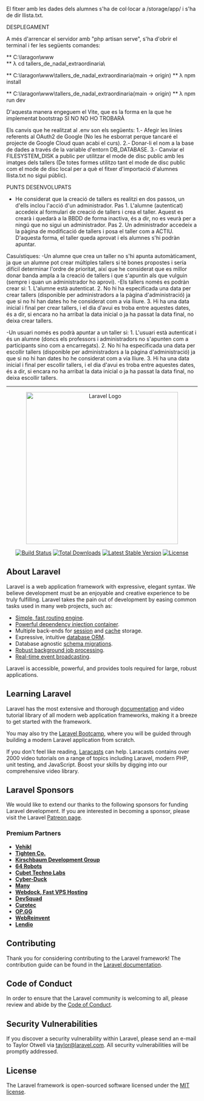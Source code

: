 El fitxer amb les dades dels alumnes s'ha de col·locar a /storage/app/ i s'ha de dir llista.txt.

DESPLEGAMENT

A més d'arrencar el servidor amb "php artisan serve", s'ha d'obrir el terminal i fer les següents comandes:

** C:\laragon\www\
** λ cd tallers_de_nadal_extraordinaria\

** C:\laragon\www\tallers_de_nadal_extraordinaria(main -> origin) 
** λ npm install

** C:\laragon\www\tallers_de_nadal_extraordinaria(main -> origin) 
** λ npm run dev

D'aquesta manera engeguem el Vite, que es la forma en la que he implementat bootstrap SI NO NO HO TROBARÀ

Els canvis que he realitzat al .env son els següents:
1.- Afegir les línies referents al OAuth2 de Google (No les he esborrat perque tancaré el projecte de Google Cloud quan acabi el curs).
2.- Donar-li el nom a la base de dades a través de la variable d'entorn DB_DATABASE.
3.- Canviar el FILESYSTEM_DISK a public per utilitzar el mode de disc public amb les imatges dels tallers (De totes formes utilitzo tant el mode de disc public com el mode de disc local per a què el fitxer d'importació d'alumnes llista.txt no sigui públic).

PUNTS DESENVOLUPATS

* He considerat que la creació de tallers es realitzi en dos passos, un d'ells inclou l'acció d'un administrador. 
Pas 1. L'alumne (autenticat) accedeix al formulari de creació de tallers i crea el taller. Aquest es crearà i quedarà a la BBDD de forma inactiva, és a dir, no es veurà per a ningú que no sigui un administrador.
Pas 2. Un administrador accedeix a la pàgina de modificació de tallers i posa el taller com a ACTIU. D'aquesta forma, el taller queda aprovat i els alumnes s'hi podràn apuntar.

Casuístiques: 
-Un alumne que crea un taller no s'hi apunta automàticament, ja que un alumne pot crear múltiples tallers si té bones propostes i sería difícil determinar l'ordre de prioritat, així que he considerat que es millor donar banda ampla a la creació de tallers i que s'apuntin als que vulguin (sempre i quan un administrador ho aprovi).
-Els tallers només es podràn crear si:
    1. L'alumne està autenticat.
    2. No hi ha especificada una data per crear tallers (disponible per administradors a la pàgina d'administració) ja que si no hi han dates ho he considerat com a via lliure.
    3. Hi ha una data inicial i final per crear tallers, i el dia d'avui es troba entre aquestes dates, és a dir, si encara no ha arribat la data inicial o ja ha passat la data final, no deixa crear tallers.

-Un usuari només es podrà apuntar a un taller si:
    1. L'usuari està autenticat i és un alumne (doncs els professors i administradors no s'apunten com a participants sino com a encarregats).
    2. No hi ha especificada una data per escollir tallers (disponible per administradors a la pàgina d'administració) ja que si no hi han dates ho he considerat com a via lliure.
    3. Hi ha una data inicial i final per escollir tallers, i el dia d'avui es troba entre aquestes dates, és a dir, si encara no ha arribat la data inicial o ja ha passat la data final, no deixa escollir tallers.
 
______________________________________________________________________________________________________________________________________________________________________________________________________________

<p align="center"><a href="https://laravel.com" target="_blank"><img src="https://raw.githubusercontent.com/laravel/art/master/logo-lockup/5%20SVG/2%20CMYK/1%20Full%20Color/laravel-logolockup-cmyk-red.svg" width="400" alt="Laravel Logo"></a></p>

<p align="center">
<a href="https://github.com/laravel/framework/actions"><img src="https://github.com/laravel/framework/workflows/tests/badge.svg" alt="Build Status"></a>
<a href="https://packagist.org/packages/laravel/framework"><img src="https://img.shields.io/packagist/dt/laravel/framework" alt="Total Downloads"></a>
<a href="https://packagist.org/packages/laravel/framework"><img src="https://img.shields.io/packagist/v/laravel/framework" alt="Latest Stable Version"></a>
<a href="https://packagist.org/packages/laravel/framework"><img src="https://img.shields.io/packagist/l/laravel/framework" alt="License"></a>
</p>

## About Laravel

Laravel is a web application framework with expressive, elegant syntax. We believe development must be an enjoyable and creative experience to be truly fulfilling. Laravel takes the pain out of development by easing common tasks used in many web projects, such as:

- [Simple, fast routing engine](https://laravel.com/docs/routing).
- [Powerful dependency injection container](https://laravel.com/docs/container).
- Multiple back-ends for [session](https://laravel.com/docs/session) and [cache](https://laravel.com/docs/cache) storage.
- Expressive, intuitive [database ORM](https://laravel.com/docs/eloquent).
- Database agnostic [schema migrations](https://laravel.com/docs/migrations).
- [Robust background job processing](https://laravel.com/docs/queues).
- [Real-time event broadcasting](https://laravel.com/docs/broadcasting).

Laravel is accessible, powerful, and provides tools required for large, robust applications.

## Learning Laravel

Laravel has the most extensive and thorough [documentation](https://laravel.com/docs) and video tutorial library of all modern web application frameworks, making it a breeze to get started with the framework.

You may also try the [Laravel Bootcamp](https://bootcamp.laravel.com), where you will be guided through building a modern Laravel application from scratch.

If you don't feel like reading, [Laracasts](https://laracasts.com) can help. Laracasts contains over 2000 video tutorials on a range of topics including Laravel, modern PHP, unit testing, and JavaScript. Boost your skills by digging into our comprehensive video library.

## Laravel Sponsors

We would like to extend our thanks to the following sponsors for funding Laravel development. If you are interested in becoming a sponsor, please visit the Laravel [Patreon page](https://patreon.com/taylorotwell).

### Premium Partners

- **[Vehikl](https://vehikl.com/)**
- **[Tighten Co.](https://tighten.co)**
- **[Kirschbaum Development Group](https://kirschbaumdevelopment.com)**
- **[64 Robots](https://64robots.com)**
- **[Cubet Techno Labs](https://cubettech.com)**
- **[Cyber-Duck](https://cyber-duck.co.uk)**
- **[Many](https://www.many.co.uk)**
- **[Webdock, Fast VPS Hosting](https://www.webdock.io/en)**
- **[DevSquad](https://devsquad.com)**
- **[Curotec](https://www.curotec.com/services/technologies/laravel/)**
- **[OP.GG](https://op.gg)**
- **[WebReinvent](https://webreinvent.com/?utm_source=laravel&utm_medium=github&utm_campaign=patreon-sponsors)**
- **[Lendio](https://lendio.com)**

## Contributing

Thank you for considering contributing to the Laravel framework! The contribution guide can be found in the [Laravel documentation](https://laravel.com/docs/contributions).

## Code of Conduct

In order to ensure that the Laravel community is welcoming to all, please review and abide by the [Code of Conduct](https://laravel.com/docs/contributions#code-of-conduct).

## Security Vulnerabilities

If you discover a security vulnerability within Laravel, please send an e-mail to Taylor Otwell via [taylor@laravel.com](mailto:taylor@laravel.com). All security vulnerabilities will be promptly addressed.

## License

The Laravel framework is open-sourced software licensed under the [MIT license](https://opensource.org/licenses/MIT).
